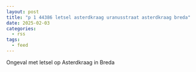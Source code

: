 ```yaml
---
layout: post
title: "p 1 44386 letsel asterdkraag uranusstraat asterdkraag breda"
date: 2025-02-03
categories: 
  - rss
tags: 
  - feed
---
```


Ongeval met letsel op Asterdkraag in Breda
